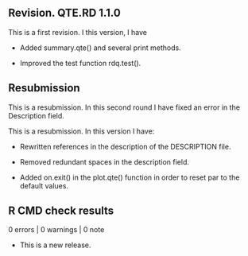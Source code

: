 ## Revision. QTE.RD 1.1.0

This is a first revision. I this version, I have

* Added summary.qte() and several print methods.

* Improved the test function rdq.test().

## Resubmission

This is a resubmission. In this second round I have fixed an error in the Description field. 

This is a resubmission. In this version I have:

* Rewritten references in the description of the DESCRIPTION file.

* Removed redundant spaces in the description field.

* Added on.exit() in the plot.qte() function in order to reset par to the default values.

## R CMD check results

0 errors | 0 warnings | 0 note

* This is a new release.
